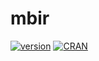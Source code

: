# mbir

[![version](http://www.r-pkg.org/badges/version/mbir)](https://cran.r-project.org/package=mbir)
[![CRAN](https://cranlogs.r-pkg.org/badges/mbir)](https://cran.r-project.org/web/packages/mbir/index.html)
